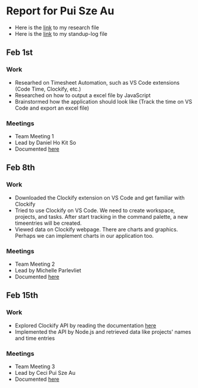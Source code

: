 # Report for Pui Sze Au
- Here is the [link](../research/Research-PuiSzeAu.md) to my research file
- Here is the [link](../standup-logs/Standup-PuiSzeAu.md) to my standup-log file

## Feb 1st
### Work
- Researhed on Timesheet Automation, such as VS Code extensions (Code Time, Clockify, etc.)
- Researched on how to output a excel file by JavaScript
- Brainstormed how the application should look like (Track the time on VS Code and export an excel file)
### Meetings
- Team Meeting 1
- Lead by Daniel Ho Kit So
- Documented [here](../meetings/20230201.md)

## Feb 8th
### Work
- Downloaded the Clockify extension on VS Code and get familiar with Clockify
- Tried to use Clockify on VS Code. We need to create workspace, projects, and tasks. After start tracking in the command palette, a new timeentries will be created.
- Viewed data on Clockify webpage. There are charts and graphics. Perhaps we can implement charts in our application too.
### Meetings
- Team Meeting 2
- Lead by Michelle Parlevliet
- Documented [here](../meetings/20230208.md)

## Feb 15th
### Work
- Explored Clockify API by reading the documentation [here](https://clockify.me/developers-api)
- Implemented the API by Node.js and retrieved data like projects' names and time entries
### Meetings
- Team Meeting 3
- Lead by Ceci Pui Sze Au
- Documented [here](../meetings/20230215.md)

